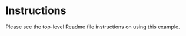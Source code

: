 Instructions
============

Please see the top-level Readme file instructions on using this example.
